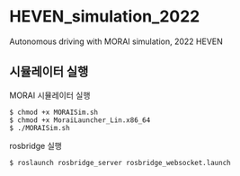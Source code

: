 # HEVEN_simulation_2022
Autonomous driving with MORAI simulation, 2022 HEVEN

## 시뮬레이터 실행

MORAI 시뮬레이터 실행
```
$ chmod +x MORAISim.sh
$ chmod +x MoraiLauncher_Lin.x86_64
$ ./MORAISim.sh
```

rosbridge 실행
```
$ roslaunch rosbridge_server rosbridge_websocket.launch 
```

